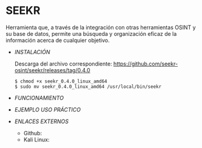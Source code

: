 # **SEEKR**

Herramienta que, a través de la integración con otras herramientas OSINT y su base de datos, permite una búsqueda y organización eficaz de la información acerca de cualquier objetivo.

- *INSTALACIÓN*

    Descarga del archivo correspondiente: https://github.com/seekr-osint/seekr/releases/tag/0.4.0

      $ chmod +x seekr_0.4.0_linux_amd64
      $ sudo mv seekr_0.4.0_linux_amd64 /usr/local/bin/seekr

- *FUNCIONAMIENTO*




- *EJEMPLO USO PRÁCTICO*



- *ENLACES EXTERNOS*

  - Github:
  - Kali Linux: 
